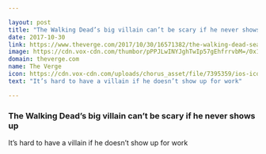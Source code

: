```yaml
---

layout: post
title: "The Walking Dead’s big villain can’t be scary if he never shows up"
date: 2017-10-30
link: https://www.theverge.com/2017/10/30/16571382/the-walking-dead-season-8-episode-2-the-damned-recap
image: https://cdn.vox-cdn.com/thumbor/pPPJLwINYJghTwIp57gEhfrrvbM=/0x19:4500x2375/fit-in/1200x630/cdn.vox-cdn.com/uploads/chorus_asset/file/9563373/TWD_802_JLD_0523_0370-RT.0.jpg
domain: theverge.com
name: The Verge
icon: https://cdn.vox-cdn.com/uploads/chorus_asset/file/7395359/ios-icon.0.png
text: "It’s hard to have a villain if he doesn’t show up for work"

---
```


### The Walking Dead’s big villain can’t be scary if he never shows up

It’s hard to have a villain if he doesn’t show up for work